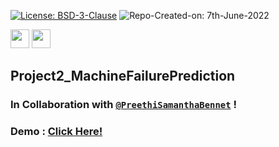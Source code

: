 [![License: BSD-3-Clause](https://img.shields.io/badge/License-BSD_3--Clause-blue.svg?style=for-the-badge)](https://opensource.org/licenses/BSD-3-Clause)   ![Repo-Created-on: 7th-June-2022](https://img.shields.io/badge/Repo_Created_on-7th_June_2022-blue.svg?style=for-the-badge)     

<img src="https://img.shields.io/badge/-Google_Colab-blue?style=for-the-badge&logo=googlecolab&logoColor=white" height="30">   <img src="https://img.shields.io/github/repo-size/DeepthiTabithaBennet/Project1_HammingCode?color=blue&style=for-the-badge" height="30">

## Project2_MachineFailurePrediction

### In Collaboration with [`@PreethiSamanthaBennet`](https://github.com/PreethiSamanthaBennet) !

### Demo : [Click Here!](https://share.streamlit.io/deepthitabithabennet/project2_machinefailureprediction/main/app.py)
